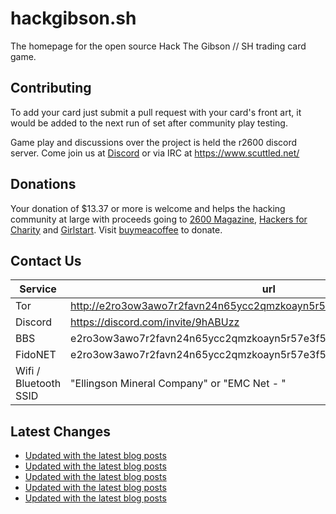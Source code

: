 # hackgibson.sh
The homepage for the open source Hack The Gibson // SH trading card game.


## Contributing

To add your card just submit a pull request with your card's front art, it would be added to the next run of set after community play testing.

Game play and discussions over the project is held the r2600 discord server. Come join us at [Discord](https://discord.com/invite/9hABUzz) or via IRC at https://www.scuttled.net/


## Donations

Your donation of $13.37 or more is welcome and helps the hacking community at large with proceeds going to [2600 Magazine](https://2600.com/), [Hackers for Charity](https://hackersforcharity.org) and [Girlstart](https://girlstart.org).  Visit [buymeacoffee](https://www.buymeacoffee.com/hackgibson.sh) to donate.


## Contact Us

Service | url
-|-
Tor | http://e2ro3ow3awo7r2favn24n65ycc2qmzkoayn5r57e3f56nvjwdcgg32ad.onion
Discord | https://discord.com/invite/9hABUzz
BBS | e2ro3ow3awo7r2favn24n65ycc2qmzkoayn5r57e3f56nvjwdcgg32ad.onion:23
FidoNET | e2ro3ow3awo7r2favn24n65ycc2qmzkoayn5r57e3f56nvjwdcgg32ad.onion:24554
Wifi / Bluetooth SSID | "Ellingson Mineral Company" or "EMC Net - <fidonet address>"

## Latest Changes
<!-- BLOG-POST-LIST:START -->
- [Updated with the latest blog posts](https://github.com/DFW2600/hackgibson.sh/commit/7fa44155226f6826ce718eba61b888ff6d24ae01)
- [Updated with the latest blog posts](https://github.com/DFW2600/hackgibson.sh/commit/39dc45d7e2a113aefdd1ae3b617fafd370a4d83c)
- [Updated with the latest blog posts](https://github.com/DFW2600/hackgibson.sh/commit/59f40613a2d14aac0c08a5f7681d67e48986abff)
- [Updated with the latest blog posts](https://github.com/DFW2600/hackgibson.sh/commit/23211aef55db19f68f7d7644bdb028ff004f6d85)
- [Updated with the latest blog posts](https://github.com/DFW2600/hackgibson.sh/commit/8f84860754a12f8582410a24c70bd3ed7431921b)
<!-- BLOG-POST-LIST:END -->
